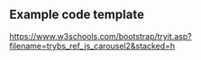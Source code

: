 ## Example code template 
https://www.w3schools.com/bootstrap/tryit.asp?filename=trybs_ref_js_carousel2&stacked=h